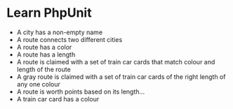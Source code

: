 # Learn PhpUnit

- A city has a non-empty name
- A route connects two different cities
- A route has a color
- A route has a length
- A route is claimed with a set of train car cards that match colour and length of the route
- A gray route is claimed with a set of train car cards of the right length of any one colour
- A route is worth points based on its length...
- A train car card has a colour